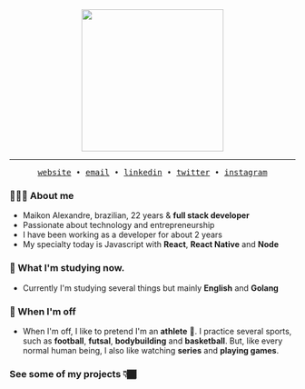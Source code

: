 <div align="center" >
  <img  width="250" src="https://github.com/maikonalexandre/maikonalexandre/assets/86725282/c5bbb2d9-914b-4625-9c0e-e6fa6f507502" />
</div>
<hr>
<!-- <div align="center">
  <p>Hello world! I'm Maikon Alexandre a brazilian front end developer!</p>
</div> -->
<div align="center" >
  <samp>
    <a target="_blank" href='https://maikonalexandre.com.br/'>website</a> •
    <a target="_blank" href='mailto:maikonalexandre574@gmail.com'>email</a> •
    <a target="_blank" href='https://www.linkedin.com/in/maikon-alexandre'>linkedin</a> •
    <a target="_blank" href='https://twitter.com/maikonalx'>twitter</a> •
    <a target="_blank" href='https://www.instagram.com/maikon.alx/'>instagram</a>
  </samp>
</div>

### 🙂🇧🇷 About me
- Maikon Alexandre, brazilian, 22 years & **full stack developer**
- Passionate about technology and entrepreneurship
- I have been working as a developer for about 2 years
- My specialty today is Javascript with **React**, **React Native** and **Node**

### 📝 What I'm studying now.
- Currently I'm studying several things but mainly **English** and **Golang**

### 🚫 When I'm off
- When I'm off, I like to pretend I'm an **athlete** 💪. I practice several sports, such as **football**, **futsal**, **bodybuilding** and **basketball**. But, like every normal human being, I also like watching **series** and **playing games**.

### See some of my projects 👇🏾





